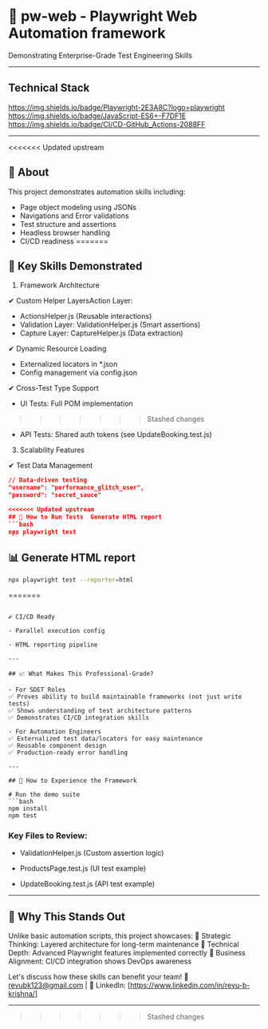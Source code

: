 # 🚀 pw-web - Playwright Web Automation framework

Demonstrating Enterprise-Grade Test Engineering Skills

---
## Technical Stack
https://img.shields.io/badge/Playwright-2E3A8C?logo=playwright https://img.shields.io/badge/JavaScript-ES6+-F7DF1E https://img.shields.io/badge/CI/CD-GitHub_Actions-2088FF

---

<<<<<<< Updated upstream
## 📌 About

This project demonstrates automation skills including:
- Page object modeling using JSONs
- Navigations and Error validations
- Test structure and assertions
- Headless browser handling
- CI/CD readiness
=======
## 🌟 Key Skills Demonstrated

1. Framework Architecture

✔ Custom Helper LayersAction Layer: 

- ActionsHelper.js (Reusable interactions)
- Validation Layer: ValidationHelper.js (Smart assertions)
- Capture Layer: CaptureHelper.js (Data extraction)

✔ Dynamic Resource Loading

- Externalized locators in *.json
- Config management via config.json

✔ Cross-Test Type Support

- UI Tests: Full POM implementation
>>>>>>> Stashed changes

- API Tests: Shared auth tokens (see UpdateBooking.test.js)


3. Scalability Features

✔ Test Data Management

```json
// Data-driven testing
"username": "performance_glitch_user",
"password": "secret_sauce" 

<<<<<<< Updated upstream
## 🧪 How to Run Tests  Generate HTML report
```bash
npx playwright test
```

## 📊 Generate HTML report
```bash
npx playwright test --reporter=html
```
=======
```

✔ CI/CD Ready

- Parallel execution config

- HTML reporting pipeline

---

## 📈 What Makes This Professional-Grade?

- For SDET Roles
✅ Proves ability to build maintainable frameworks (not just write tests)
✅ Shows understanding of test architecture patterns
✅ Demonstrates CI/CD integration skills

- For Automation Engineers
✅ Externalized test data/locators for easy maintenance
✅ Reusable component design
✅ Production-ready error handling

---

## 🚀 How to Experience the Framework

# Run the demo suite
```bash
npm install
npm test
```

### Key Files to Review:

- ValidationHelper.js (Custom assertion logic)

- ProductsPage.test.js (UI test example)

- UpdateBooking.test.js (API test example)

---

## 📌 Why This Stands Out

Unlike basic automation scripts, this project showcases:
🔹 Strategic Thinking: Layered architecture for long-term maintenance
🔹 Technical Depth: Advanced Playwright features implemented correctly
🔹 Business Alignment: CI/CD integration shows DevOps awareness

Let's discuss how these skills can benefit your team!
📧 revubk123@gmail.com | 🔗 LinkedIn: [https://www.linkedin.com/in/revu-b-krishna/]

---
>>>>>>> Stashed changes
